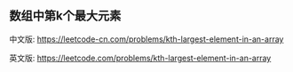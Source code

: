 
## 数组中第k个最大元素

中文版: https://leetcode-cn.com/problems/kth-largest-element-in-an-array

英文版: https://leetcode.com/problems/kth-largest-element-in-an-array

